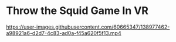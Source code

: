 # Throw the Squid Game In VR

https://user-images.githubusercontent.com/60665347/138977462-a98921a6-d2d7-4c83-ad0a-f45a620f5f13.mp4

